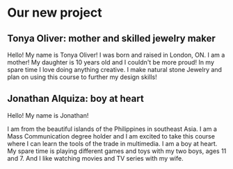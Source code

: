 # Our new project

## Tonya Oliver: mother and skilled jewelry maker

Hello! My name is Tonya Oliver! 
I was born and raised in London, ON.
I am a mother! 
My daughter is 10 years old and I couldn't be more proud!
In my spare time I love doing anything creative.
I make natural stone Jewelry and plan on using this course to further my design skills! 


## Jonathan Alquiza: boy at heart

Hello! My name is Jonathan!

I am from the beautiful islands of the Philippines in southeast Asia.
I am a Mass Communication degree holder and I am excited to take this course where I can learn the tools of the trade in multimedia.
I am a boy at heart. My spare time is playing different games and toys with my two boys, ages 11 and 7. And I like watching movies and TV series with my wife. 


